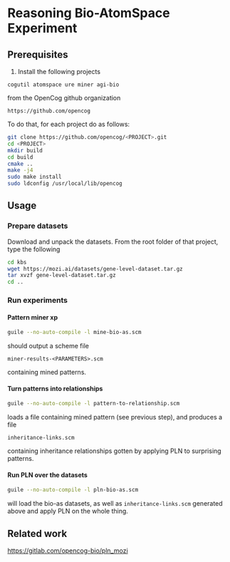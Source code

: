# Reasoning Bio-AtomSpace Experiment 

## Prerequisites

1. Install the following projects

```
cogutil atomspace ure miner agi-bio
```

from the OpenCog github organization

```
https://github.com/opencog
```

To do that, for each project do as follows:

```bash
git clone https://github.com/opencog/<PROJECT>.git
cd <PROJECT>
mkdir build
cd build
cmake ..
make -j4
sudo make install
sudo ldconfig /usr/local/lib/opencog
```

## Usage

### Prepare datasets

Download and unpack the datasets. From the root folder of that
project, type the following

```bash
cd kbs
wget https://mozi.ai/datasets/gene-level-dataset.tar.gz
tar xvzf gene-level-dataset.tar.gz
cd ..
```

### Run experiments

#### Pattern miner xp

```bash
guile --no-auto-compile -l mine-bio-as.scm
```

should output a scheme file

```
miner-results-<PARAMETERS>.scm
```

containing mined patterns.

#### Turn patterns into relationships

```bash
guile --no-auto-compile -l pattern-to-relationship.scm
```

loads a file containing mined pattern (see previous step), and
produces a file

```
inheritance-links.scm
```

containing inheritance relationships gotten by applying PLN to
surprising patterns.

#### Run PLN over the datasets

```bash
guile --no-auto-compile -l pln-bio-as.scm
```

will load the bio-as datasets, as well as `inheritance-links.scm`
generated above and apply PLN on the whole thing.

## Related work

https://gitlab.com/opencog-bio/pln_mozi
